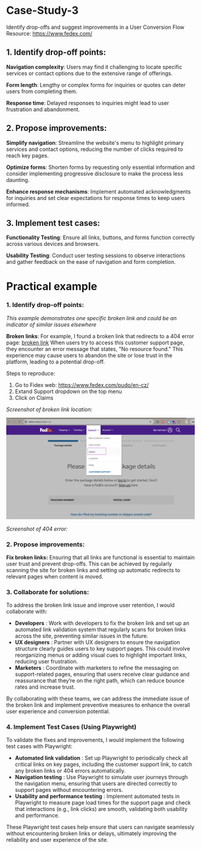 # Case-Study-3

Identify drop-offs and suggest improvements in a User Conversion Flow
Resource: https://www.fedex.com/

## 1. Identify drop-off points:

**Navigation complexity**: Users may find it challenging to locate specific services or contact options due to the extensive range of offerings.

**Form length**: Lengthy or complex forms for inquiries or quotes can deter users from completing them.

**Response time**: Delayed responses to inquiries might lead to user frustration and abandonment.

## 2. Propose improvements:

**Simplify navigation**: Streamline the website's menu to highlight primary services and contact options, reducing the number of clicks required to reach key pages.

**Optimize forms**: Shorten forms by requesting only essential information and consider implementing progressive disclosure to make the process less daunting.

**Enhance response mechanisms**: Implement automated acknowledgments for inquiries and set clear expectations for response times to keep users informed.

## 3. Implement test cases:

**Functionality Testing**: Ensure all links, buttons, and forms function correctly across various devices and browsers.

**Usability Testing**: Conduct user testing sessions to observe interactions and gather feedback on the ease of navigation and form completion.

# Practical example

### **1. Identify drop-off points:**

*This example demonstrates one specific broken link and could be an indicator of similar issues elsewhere*

**Broken links**: For example, I found a broken link that redirects to a 404 error page: [broken link](https://www.fedex.com/ll-cc/customer-support/contact.html?topic=3) When users try to access this customer support page, they encounter an error message that states, "No resource found." This experience may cause users to abandon the site or lose trust in the platform, leading to a potential drop-off.

Steps to reproduce:

1. Go to Fidex web: https://www.fedex.com/pudo/en-cz/
2. Extand Support dropdown on the top menu
3. Click on Claims

*Screenshot of broken link location:*

![1731597374391](image/README/1731597374391.png)

*Screenshot of 404 error:*

### **2. Propose improvements:**

**Fix broken links:** Ensuring that all links are functional is essential to maintain user trust and prevent drop-offs. This can be achieved by regularly scanning the site for broken links and setting up automatic redirects to relevant pages when content is moved.

### 3. Collaborate for solutions:

To address the broken link issue and improve user retention, I would collaborate with:

* **Developers** : Work with developers to fix the broken link and set up an automated link validation system that regularly scans for broken links across the site, preventing similar issues in the future.
* **UX designers** : Partner with UX designers to ensure the navigation structure clearly guides users to key support pages. This could involve reorganizing menus or adding visual cues to highlight important links, reducing user frustration.
* **Marketers** : Coordinate with marketers to refine the messaging on support-related pages, ensuring that users receive clear guidance and reassurance that they’re on the right path, which can reduce bounce rates and increase trust.

By collaborating with these teams, we can address the immediate issue of the broken link and implement preventive measures to enhance the overall user experience and conversion potential.

### 4. Implement Test Cases (Using Playwright)

To validate the fixes and improvements, I would implement the following test cases with Playwright:

* **Automated link validation** : Set up Playwright to periodically check all critical links on key pages, including the customer support link, to catch any broken links or 404 errors automatically.
* **Navigation testing** : Use Playwright to simulate user journeys through the navigation menu, ensuring that users are directed correctly to support pages without encountering errors.
* **Usability and performance testing** : Implement automated tests in Playwright to measure page load times for the support page and check that interactions (e.g., link clicks) are smooth, validating both usability and performance.

These Playwright test cases help ensure that users can navigate seamlessly without encountering broken links or delays, ultimately improving the reliability and user experience of the site.
